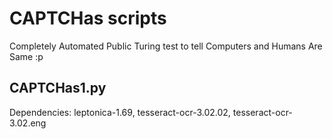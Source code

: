 CAPTCHas scripts
================

Completely Automated Public Turing test to tell Computers and Humans Are Same :p

CAPTCHas1.py
------------

Dependencies: leptonica-1.69, tesseract-ocr-3.02.02, tesseract-ocr-3.02.eng

